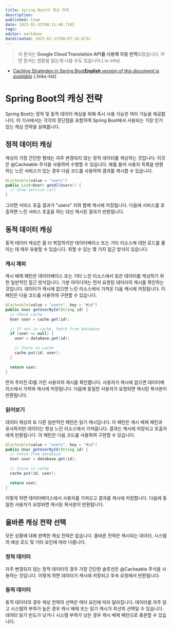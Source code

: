 ```yaml
---
title: Spring Boot의 캐싱 전략
description: 
published: true
date: 2023-01-31T08:11:48.718Z
tags: 
editor: markdown
dateCreated: 2023-01-31T08:07:36.073Z
---
```


> 이 문서는 **Google Cloud Translation API를 사용해 자동 번역**되었습니다.
어떤 문서는 원문을 읽는게 나을 수도 있습니다.{.is-info}
- [Caching Strategies in Spring Boot***English** version of this document is available*](/en/Knowledge-base/Spring-Boot/caching-strategies-in-spring-boot)
{.links-list}


# Spring Boot의 캐싱 전략

Spring Boot는 정적 및 동적 데이터 캐싱을 위해 즉시 사용 가능한 여러 기능을 제공합니다. 이 기사에서는 각각의 장단점을 포함하여 Spring Boot에서 사용되는 가장 인기 있는 캐싱 전략을 살펴봅니다.

## 정적 데이터 캐싱

캐싱의 가장 간단한 형태는 자주 변경되지 않는 정적 데이터를 캐싱하는 것입니다. 이것은 @Cacheable 주석을 사용하여 수행할 수 있습니다. 예를 들어 사용자 목록을 반환하는 느린 서비스가 있는 경우 다음 코드를 사용하여 결과를 캐시할 수 있습니다.

```java
@Cacheable(value = "users")
public List<User> getAllUsers() {
  // Slow service call
}
```

그러면 서비스 호출 결과가 "users" 키와 함께 캐시에 저장됩니다. 다음에 서비스를 호출하면 느린 서비스 호출을 하는 대신 캐시된 결과가 반환됩니다.

## 동적 데이터 캐싱

동적 데이터 캐싱은 좀 더 복잡하지만 데이터베이스 또는 기타 리소스에 대한 로드를 줄이는 데 매우 유용할 수 있습니다. 취할 수 있는 몇 가지 접근 방식이 있습니다.

### 캐시 제외

캐시 배제 패턴은 데이터베이스 또는 기타 느린 리소스에서 읽은 데이터를 캐싱하기 위한 일반적인 접근 방식입니다. 기본 아이디어는 먼저 요청된 데이터의 캐시를 확인하는 것입니다. 데이터가 캐시에 없으면 느린 리소스에서 가져온 다음 캐시에 저장됩니다. 이 패턴은 다음 코드를 사용하여 구현할 수 있습니다.

```java
@Cacheable(value = "users", key = "#id")
public User getUserById(String id) {
  // Check cache
  User user = cache.get(id);
  
  // If not in cache, fetch from database
  if (user == null) {
    user = database.get(id);
    
    // Store in cache
    cache.put(id, user);
  }
  
  return user;
}
```

먼저 주어진 ID를 가진 사용자의 캐시를 확인합니다. 사용자가 캐시에 없으면 데이터베이스에서 가져와 캐시에 저장됩니다. 다음에 동일한 사용자가 요청되면 캐시된 복사본이 반환됩니다.

### 읽어보기

데이터 캐싱의 또 다른 일반적인 패턴은 읽기 캐시입니다. 이 패턴은 캐시 배제 패턴과 유사하지만 데이터는 항상 느린 리소스에서 가져옵니다. 결과는 캐시에 저장되고 호출자에게 반환됩니다. 이 패턴은 다음 코드를 사용하여 구현할 수 있습니다.

```java
@Cacheable(value = "users", key = "#id")
public User getUserById(String id) {
  // Fetch from database
  User user = database.get(id);
  
  // Store in cache
  cache.put(id, user);
  
  return user;
}
```

이렇게 하면 데이터베이스에서 사용자를 가져오고 결과를 캐시에 저장합니다. 다음에 동일한 사용자가 요청되면 캐시된 복사본이 반환됩니다.

## 올바른 캐싱 전략 선택

모든 상황에 대해 완벽한 캐싱 전략은 없습니다. 올바른 전략은 캐시되는 데이터, 시스템의 예상 로드 및 기타 요인에 따라 다릅니다.

### 정적 데이터

자주 변경되지 않는 정적 데이터의 경우 가장 간단한 솔루션은 @Cacheable 주석을 사용하는 것입니다. 이렇게 하면 데이터가 캐시에 저장되고 후속 요청에서 반환됩니다.

### 동적 데이터

동적 데이터의 경우 캐싱 전략의 선택은 여러 요인에 따라 달라집니다. 데이터를 자주 읽고 시스템의 부하가 높은 경우 캐시 배제 또는 읽기 캐시가 최선의 선택일 수 있습니다. 데이터 읽기 빈도가 낮거나 시스템 부하가 낮은 경우 캐시 배제 패턴으로 충분할 수 있습니다.